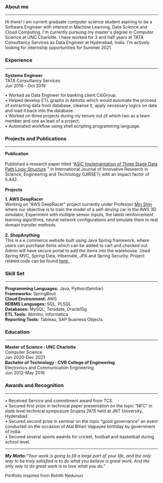 ### About me 
<hr>
Hi there! I am current graduate computer science student aspiring to be a Software Engineer with interest in Machine Learning, Data Science and Cloud Computing. I'm currently pursuing my master's degree in Computer Science at UNC Charlotte. I have worked for 3 and half years at TATA Consultancy Services as Data Engineer at Hyderabad, India. I'm actively looking for internship opportunities for Summer 2021.

### Experience
<hr>
<p><b>Systems Engineer</b><br>TATA Consultancy Services<br>Jun 2016 - Oct 2019</p>

   • Worked as Data Engineer for banking client CitiGroup.
   <br>
   • Helped develop ETL graphs in AbInitio which would automate the process of extracting data from database, cleanse it, apply necessary logics on data and load it back              into the database.
   <br>
   • Worked on three projects during my tenure out of which two as a team member and one as lead of a project.
   <br>
   • Automated workflow using shell scripting programming language.
   

### Projects and Publications
<hr>
<b>Publication</b>
<br><br>
Published a research paper titled “<a href="http://www.ijirset.com/upload/2015/september/55_ASIC.pdf">ASIC Implementation of Three Stage Data Path Logic Structure</a> ” in International Journal of Innovative Research in Science, Engineering and Technology (IJIRSET) with an impact factor of 5.442.
<br><br>
<b>Projects</b><br>
<p><b>1. AWS DeepRacer</b><br>Working on “AWS DeepRacer" project currently under Professor <a href="https://sites.google.com/a/uncc.edu/mcshin/">Min Shin</a> where our objective is to train the model of a self-driving car in the AWS 3D simulator, Experiment with multiple sensor inputs, the latest reinforcement learning algorithms, neural network configurations and simulate them to real domain transfer methods.<br><br><b>2. ShopAnything</b><br>This is a e commerce website built using Java Spring framework, where users can purchase items which can be added to cart and checked out. Admin will have secure portal to add the items into the warehouse. Used Spring MVC, Spring Data, Hibernate, JPA and  Spring Security. Project related code can be found <a href="https://github.com/sreekarn/ShopAnything">here.</a></p>


### Skill Set
<hr>
<b>Programming Languages:</b> Java, Python(familiar)
<br>
<b>Frameworks:</b> SpringBoot
<br>
<b>Cloud Environment:</b> AWS
<br>
<b>RDBMS Languages:</b> SQL, PLSQL
<br>
<b>Databases:</b> MySQL, Teradata, Oracle10g
<br>
<b>ETL Tools:</b> AbInitio, Informatica
<br>
<b>Reporting Tools:</b> Tableau, SAP Business Objects

### Education
<hr>
<b>Master of Science : UNC Charlotte</b><br>Computer Science<br>Jan 2020-Dec 2021<br>
<b>Bachelor of Technology : CVR College of Engineering</b><br>Electronics and Communication Engineering<br>Jun 2012-May 2016<br>

### Awards and Recognition
<hr>
<p>• Received Service and commitment award from TCS.<br>
• Secured first prize in technical paper presentation on the topic “NFC” in state level technical symposium Srujana 2K15 held at
   JNT University, Hyderabad.<br>
• Secured second prize in seminar on the topic “good governance” an event conducted on the occasion of Atal Bihari Vajpayee
   birthday by government of India.<br>
• Secured several sports awards for cricket, football and basketball during school level.</p>

<hr>
<b><i>My Motto:</i></b>“<i>Your work is going to fill a large part of your life, and the only way to be truly satisfied is to do what you believe is great work. And the only way to do great work is to love what you do.</i>”
<p>Portfolio inspired from Rohith Nedunuri</p>

<!-- Remove above link if you don't want to attibute -->
